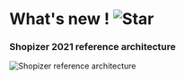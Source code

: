 # What's new ! ![Star](/documentation/static/img/documentation/star-image-transparent.png "What's new")

### Shopizer 2021 reference architecture ###

![Shopizer reference architecture](/documentation/static/img/documentation/Cloud-Layers-Architecture.jpg "Shopizer reference architecture")